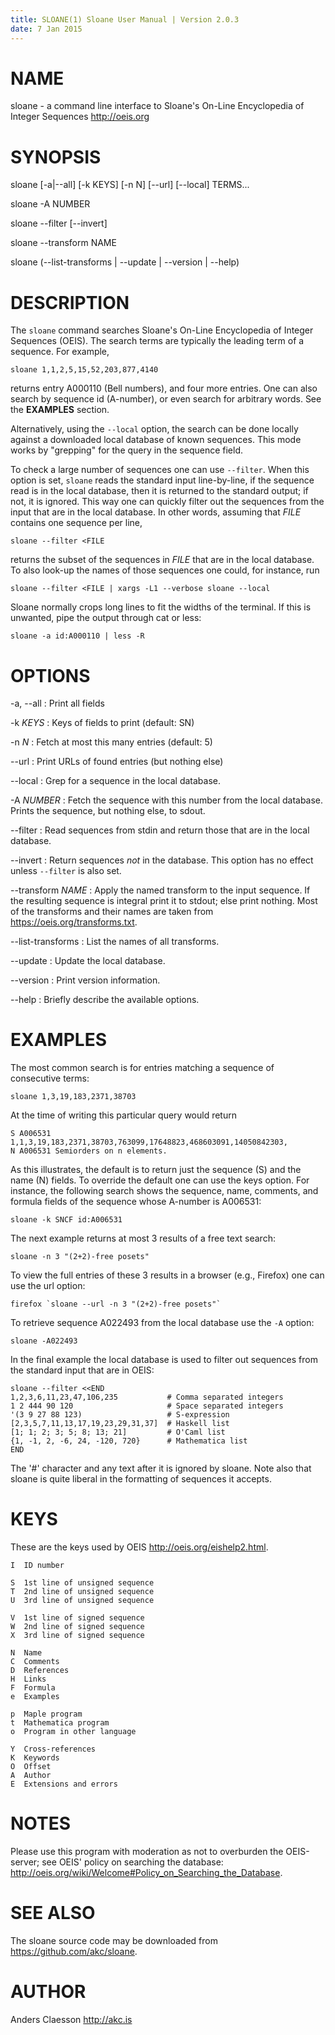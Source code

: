 ```yaml
---
title: SLOANE(1) Sloane User Manual | Version 2.0.3
date: 7 Jan 2015
---
```


# NAME

sloane - a command line interface to Sloane's
On-Line Encyclopedia of Integer Sequences <http://oeis.org>

# SYNOPSIS

sloane [-a|--all] [-k KEYS] [-n N] [--url] [--local] TERMS...

sloane -A NUMBER

sloane --filter [--invert]

sloane --transform NAME

sloane (--list-transforms | --update | --version | --help)

# DESCRIPTION

The `sloane` command searches Sloane's On-Line Encyclopedia of Integer
Sequences (OEIS). The search terms are typically the leading term of a
sequence. For example,

    sloane 1,1,2,5,15,52,203,877,4140

returns entry A000110 (Bell numbers), and four more entries.  One can
also search by sequence id (A-number), or even search for arbitrary
words. See the **EXAMPLES** section.

Alternatively, using the `--local` option, the search can be done
locally against a downloaded local database of known sequences. This
mode works by "grepping" for the query in the sequence field.

To check a large number of sequences one can use `--filter`.  When this
option is set, `sloane` reads the standard input line-by-line, if the
sequence read is in the local database, then it is returned to the
standard output; if not, it is ignored. This way one can quickly filter
out the sequences from the input that are in the local database. In
other words, assuming that *FILE* contains one sequence per line,

    sloane --filter <FILE

returns the subset of the sequences in *FILE* that are in the local
database. To also look-up the names of those sequences one could, for
instance, run

    sloane --filter <FILE | xargs -L1 --verbose sloane --local

Sloane normally crops long lines to fit the widths of the terminal. If
this is unwanted, pipe the output through cat or less:

    sloane -a id:A000110 | less -R

# OPTIONS

-a, --all
:   Print all fields

-k *KEYS*
:   Keys of fields to print (default: SN)

-n *N*
:   Fetch at most this many entries (default: 5)

--url
:   Print URLs of found entries (but nothing else)

--local
:   Grep for a sequence in the local database.

-A *NUMBER*
:   Fetch the sequence with this number from the local database. Prints
    the sequence, but nothing else, to sdout.

--filter
:   Read sequences from stdin and return those that are in the local
    database.

--invert
:   Return sequences *not* in the database. This option has no effect
    unless `--filter` is also set.

--transform *NAME*
:   Apply the named transform to the input sequence. If the resulting
    sequence is integral print it to stdout; else print nothing.
    Most of the transforms and their names are taken from
    <https://oeis.org/transforms.txt>.

--list-transforms
:   List the names of all transforms.

--update
:   Update the local database.

--version
:   Print version information.

--help
:   Briefly describe the available options.

# EXAMPLES

The most common search is for entries matching a sequence of consecutive terms:

    sloane 1,3,19,183,2371,38703

At the time of writing this particular query would return

    S A006531 1,1,3,19,183,2371,38703,763099,17648823,468603091,14050842303,
    N A006531 Semiorders on n elements.

As this illustrates, the default is to return just the sequence (S) and
the name (N) fields. To override the default one can use the keys
option. For instance, the following search shows the sequence, name,
comments, and formula fields of the sequence whose A-number is A006531:

    sloane -k SNCF id:A006531

The next example returns at most 3 results of a free text search:

    sloane -n 3 "(2+2)-free posets"

To view the full entries of these 3 results in a browser (e.g., Firefox)
one can use the url option:

    firefox `sloane --url -n 3 "(2+2)-free posets"`

To retrieve sequence A022493 from the local database use the `-A` option:

    sloane -A022493

In the final example the local database is used to filter out sequences
from the standard input that are in OEIS:

    sloane --filter <<END
    1,2,3,6,11,23,47,106,235           # Comma separated integers
    1 2 444 90 120                     # Space separated integers
    '(3 9 27 88 123)                   # S-expression
    [2,3,5,7,11,13,17,19,23,29,31,37]  # Haskell list
    [1; 1; 2; 3; 5; 8; 13; 21]         # O'Caml list
    {1, -1, 2, -6, 24, -120, 720}      # Mathematica list
    END

The '#' character and any text after it is ignored by sloane. Note also
that sloane is quite liberal in the formatting of sequences it accepts.

# KEYS

These are the keys used by OEIS <http://oeis.org/eishelp2.html>.

    I  ID number

    S  1st line of unsigned sequence
    T  2nd line of unsigned sequence
    U  3rd line of unsigned sequence

    V  1st line of signed sequence
    W  2nd line of signed sequence
    X  3rd line of signed sequence

    N  Name
    C  Comments
    D  References
    H  Links
    F  Formula
    e  Examples

    p  Maple program
    t  Mathematica program
    o  Program in other language

    Y  Cross-references
    K  Keywords
    O  Offset
    A  Author
    E  Extensions and errors

# NOTES

Please use this program with moderation as not to overburden the
OEIS-server; see OEIS' policy on searching the database:
<http://oeis.org/wiki/Welcome#Policy_on_Searching_the_Database>.

# SEE ALSO

The sloane source code may be downloaded from
<https://github.com/akc/sloane>.

# AUTHOR

Anders Claesson <http://akc.is>
